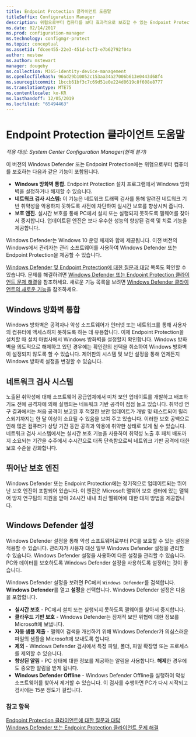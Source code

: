 ```yaml
---
title: Endpoint Protection 클라이언트 도움말
titleSuffix: Configuration Manager
description: 위협으로부터 컴퓨터를 보다 효과적으로 보호할 수 있는 Endpoint Protection의 기능과 향상된 기능에 대해 알아봅니다.
ms.date: 02/14/2017
ms.prod: configuration-manager
ms.technology: configmgr-protect
ms.topic: conceptual
ms.assetid: fdcee455-22e3-451d-bcf3-e7b62792f04a
author: mestew
ms.author: mstewart
manager: dougeby
ms.collection: M365-identity-device-management
ms.openlocfilehash: 96ad29b10052c153aa34a27006b613e0443d68f4
ms.sourcegitcommit: 1bccb61bf3c7c69d51e0e224d0619c8f608e8777
ms.translationtype: MTE75
ms.contentlocale: ko-KR
ms.lasthandoff: 12/05/2019
ms.locfileid: "65494463"
---
```

# <a name="endpoint-protection-client-help"></a>Endpoint Protection 클라이언트 도움말

*적용 대상: System Center Configuration Manager(현재 분기)*


이 버전의 Windows Defender 또는 Endpoint Protection에는 위협으로부터 컴퓨터를 보호하는 다음과 같은 기능이 포함됩니다.  

-   **Windows 방화벽 통합.** Endpoint Protection 설치 프로그램에서 Windows 방화벽을 설정하거나 해제할 수 있습니다.  
-   **네트워크 검사 시스템:** 이 기능은 네트워크 트래픽 검사를 통해 알려진 네트워크 기반 취약성을 악용하지 못하도록 사전에 차단하여 실시간 보호를 향상시켜 줍니다.  
-   **보호 엔진.** 실시간 보호를 통해 PC에서 설치 또는 실행되지 못하도록 맬웨어를 찾아서 중지합니다. 업데이트된 엔진은 보다 우수한 성능의 향상된 검색 및 치료 기능을 제공합니다.  

Windows Defender는 Windows 10 운영 체제와 함께 제공됩니다.  이전 버전의 Windows에서 관리자는 관리 소프트웨어를 사용하여 Windows Defender 또는 Endpoint Protection을 제공할 수 있습니다.

[Windows Defender 및 Endpoint Protection에 대한 질문과 대답](endpoint-protection-client-faq.md) 목록도 확인할 수 있습니다. 문제를 해결하려면 [Windows Defender 또는 Endpoint Protection 클라이언트 문제 해결](troubleshoot-endpoint-client.md)을 참조하세요. 새로운 기능 목록을 보려면 [Windows Defender 클라이언트의 새로운 기능](https://support.microsoft.com/help/29276/windows-10-whats-new-in-windows-defender)을 참조하세요.

## <a name="windows-firewall-integration"></a>Windows 방화벽 통합  
 Windows 방화벽은 공격자나 악성 소프트웨어가 인터넷 또는 네트워크를 통해 사용자의 컴퓨터에 액세스하지 못하도록 하는 데 유용합니다. 이제 Endpoint Protection을 설치할 때 설치 마법사에서 Windows 방화벽을 설정할지 확인합니다. Windows 방화벽을 의도적으로 해제하고 있던 경우에는 확인란의 선택을 취소하여 Windows 방화벽이 설정되지 않도록 할 수 있습니다. 제어판의 시스템 및 보안 설정을 통해 언제든지 Windows 방화벽 설정을 변경할 수 있습니다.  

## <a name="network-inspection-system"></a>네트워크 검사 시스템  
 노출된 취약성에 대해 소프트웨어 공급업체에서 미처 보안 업데이트를 개발하고 배포하기도 전에 공격자에 의해 실행되는 네트워크 기반 공격이 점점 늘고 있습니다. 취약성 연구 결과에서는 처음 공격이 보고된 후 적절한 보안 업데이트가 개발 및 테스트되어 릴리스되기까지는 한 달 이상이 소요될 수 있음을 보여 주고 있습니다. 이러한 보호 공백으로 인해 많은 컴퓨터가 상당 기간 동안 공격과 악용에 취약한 상태로 있게 될 수 있습니다. 네트워크 검사 시스템에서는 실시간 보호 기능을 사용하여 취약성 노출 후 패치 배포까지 소요되는 기간을 수주에서 수시간으로 대폭 단축함으로써 네트워크 기반 공격에 대한 보호 수준을 강화합니다.  

## <a name="award-winning-protection-engine"></a>뛰어난 보호 엔진  
 Windows Defender 또는 Endpoint Protection에는 정기적으로 업데이트되는 뛰어난 보호 엔진이 포함되어 있습니다. 이 엔진은 Microsoft 맬웨어 보호 센터에 있는 맬웨어 방지 연구팀의 지원을 받아 24시간 내내 최신 맬웨어에 대한 대처 방법을 제공합니다.  

## <a name="windows-defender-settings"></a>Windows Defender 설정
Windows Defender 설정을 통해 악성 소프트웨어로부터 PC를 보호할 수 있는 설정을 적용할 수 있습니다. 관리자가 사용자 대신 일부 Windows Defender 설정을 관리할 수 있습니다. Windows Defender 설정을 사용하여 다른 설정을 관리할 수 있습니다. PC와 데이터를 보호하도록 Windows Defender 설정을 사용하도록 설정하는 것이 좋습니다.

Windows Defender 설정을 보려면 PC에서 `Windows Defender`를 검색합니다. **Windows Defender**를 열고 **설정**을 선택합니다. Windows Defender 설정은 다음을 포함합니다.
- **실시간 보호** - PC에서 설치 또는 실행되지 못하도록 맬웨어를 찾아서 중지합니다.
- **클라우드 기반 보호** - Windows Defender는 잠재적 보안 위협에 대한 정보를 Microsoft에 보냅니다.
- **자동 샘플 제출** - 맬웨어 검색을 개선하기 위해 Windows Defender가 의심스러운 파일의 샘플을 Microsoft에 보내도록 합니다.
- **제외** - Windows Defender 검사에서 특정 파일, 폴더, 파일 확장명 또는 프로세스를 제외할 수 있습니다.
- **향상된 알림** - PC 상태에 대한 정보를 제공하는 알림을 사용합니다. **해제**한 경우에도 중요한 알림을 받게 됩니다.
- **Windows Defender Offline** - Windows Defender Offline을 실행하여 악성 소프트웨어를 찾아서 제거할 수 있습니다. 이 검사를 수행하면 PC가 다시 시작되고 검사에는 15분 정도가 걸립니다.

### <a name="see-also"></a>참고 항목  
 [Endpoint Protection 클라이언트에 대한 질문과 대답](endpoint-protection-client-faq.md)   
 [Windows Defender 또는 Endpoint Protection 클라이언트 문제 해결](troubleshoot-endpoint-client.md)
